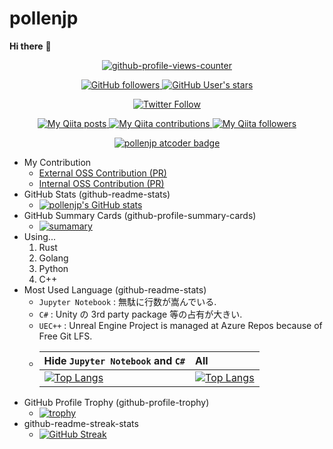 # pollenjp

<!--
Ref: <https://github.com/anuraghazra/github-readme-stats/blob/f3c39506b2138a2b95ded736d24982c9fcd21b3f/readme.md>
-->

**Hi there** 👋

<p align="center">
  <a href="https://github.com/antonkomarev/github-profile-views-counter">
    <img
      alt="github-profile-views-counter"
      src="https://komarev.com/ghpvc/?username=pollenjp&color=dc143c"
    />
  </a>
</p>

<p align="center">
  <a href="https://github.com/pollenjp">
    <img
      alt="GitHub followers"
      src="https://img.shields.io/github/followers/pollenjp?style=social&logo=github"
    />
    <img
      alt="GitHub User's stars"
      src="https://img.shields.io/github/stars/pollenjp?style=social&logo=github"
    />
  </a>
</p>

<p align="center">
  <a href="https://twitter.com/polleninjp">
    <img
      alt="Twitter Follow"
      src="https://img.shields.io/twitter/follow/polleninjp?style=social&logo=twitter"
    />
  </a>
</p>

<p align="center">
  <a href="http://qiita.com/pollenjp">
    <img
      alt="My Qiita posts"
      src="https://qiita-badge.apiapi.app/s/pollenjp/posts.svg"
    />
    <img
      alt="My Qiita contributions"
      src="https://qiita-badge.apiapi.app/s/pollenjp/contributions.svg"
    />
    <img
      alt="My Qiita followers"
      src="https://qiita-badge.apiapi.app/s/pollenjp/followers.svg"
    />
  </a>
</p>

<p align="center">
  <a href="https://atcoder.jp/users/pollenjp" target="_blank" title="pollenjp">
    <img
      alt="pollenjp atcoder badge"
      src="https://img.shields.io/endpoint?url=https%3A%2F%2Fatcoder-badges.now.sh%2Fapi%2Fatcoder%2Fjson%2Fpollenjp"
    />
  </a>
</p>

<!--
**pollenjp/pollenjp** is a ✨ _special_ ✨ repository because its `README.md` (this file) appears on your GitHub profile.

Here are some ideas to get you started:

- 🔭 I’m currently working on ...
- 🌱 I’m currently learning ...
- 👯 I’m looking to collaborate on ...
- 🤔 I’m looking for help with ...
- 💬 Ask me about ...
- 📫 How to reach me: ...
- 😄 Pronouns: ...
- ⚡ Fun fact: ...
-->

- My Contribution
  - [External OSS Contribution (PR)](https://github.com/pulls?q=involves%3Apollenjp+-user%3Apollenjp+author%3Apollenjp+-org%3Apollenjp-org+-org%3Aut-virtual+is%3Apublic+is%3Amerged)
  -  [Internal OSS Contribution (PR)](https://github.com/pulls?q=involves%3Apollenjp+user%3Apollenjp+org%3AUT-virtual+author%3Apollenjp+is%3Apublic+is%3Amerged+-repo%3Apollenjp%2Fsandbox-sandbox+-repo%3Apollenjp%2Fsandbox-rust-slack-api+-repo%3Apollenjp%2Fsandbox-github-actions+-repo%3Apollenjp%2Fsandbox-go-import-local-package+-repo%3Apollenjp%2Fsandbox-http-server-go+-repo%3Apollenjp%2Fsandbox-optuna+-repo%3Apollenjp%2Fsandbox-ekf+-repo%3Apollenjp%2Fsandbox-fade-audio-js+-repo%3Apollenjp%2Fsandbox-go+-repo%3Apollenjp%2Fsandbox-openai-whisper+-repo%3Apollenjp%2Fsandbox-github-pages+-repo%3Apollenjp%2Fsandbox-django-group-join-request+-repo%3Apollenjp%2Fsandbox-opengl+-repo%3Apollenjp%2FRoadDamageDetector+-repo%3Apollenjp%2Fsetup-uv+-repo%3Apollenjp%2Fstructlog+-repo%3Apollenjp%2Fpycord+-repo%3Apollenjp%2Fsuper-linter+-repo%3Apollenjp%2Fpixel2mesh-pytorch-noahcao+-repo%3Apollenjp%2Ftoybox-ja+-repo%3Apollenjp%2Fprivate-isu-archived+-repo%3Apollenjp%2Fminippy+-repo%3Apollenjp%2Fvagrant-glusterfs+-repo%3Apollenjp%2Fvagrant-kubernetes+-repo%3Apollenjp%2Fkmc-2022-web+-repo%3Apollenjp%2Fgraph-neural-networks.github.io+-repo%3Apollenjp%2Fklab-gameserver-forked+-repo%3Apollenjp%2FDepth-Map-Visualizer+-repo%3Apollenjp%2Fsdk-api+-repo%3Apollenjp%2Fpytorch-lightning+-repo%3Apollenjp%2FDeepLearningMugenKnock+-repo%3Apollenjp%2FTwitter-API-v2-sample-code+-repo%3Apollenjp%2Fhydra+-repo%3Apollenjp%2Fgo-conference-2021-spring-office-hour+-repo%3Apollenjp%2Fmikanos-net+-repo%3Apollenjp%2FPixel2Mesh+-repo%3Apollenjp%2FUE4ShaderPluginDemo+-repo%3Apollenjp%2Fpytorch-mask-rcnn+-repo%3Apollenjp%2FPixel2Mesh-Pytorch-Tong-ZHAO+-repo%3Apollenjp%2F__fork__PyTorch-YOLOv3+-repo%3Apollenjp%2F__fork__deep_sort_yolov3+-repo%3Apollenjp%2F__fork__sort+-repo%3Apollenjp%2Fpytorch-yolo-v3)
- GitHub Stats (github-readme-stats)
  - [![pollenjp's GitHub stats](https://github-readme-stats.vercel.app/api?username=pollenjp&show_icons=true&theme=tokyonight)](https://github.com/anuraghazra/github-readme-stats)
- GitHub Summary Cards (github-profile-summary-cards)
  - [![sumamary](https://github-profile-summary-cards.vercel.app/api/cards/profile-details?username=pollenjp&theme=monokai&.png)](https://github.com/vn7n24fzkq/github-profile-summary-cards)
- Using...
  1. Rust
  1. Golang
  1. Python
  1. C++
- Most Used Language (github-readme-stats)
  - `Jupyter Notebook` : 無駄に行数が嵩んでいる.
  - `C#` : Unity の 3rd party package 等の占有が大きい.
  - `UEC++` : Unreal Engine Project is managed at Azure Repos because of Free Git LFS.
  - | Hide `Jupyter Notebook` and `C#` | All |
    |:--|:--|
    | [![Top Langs](https://github-readme-stats.vercel.app/api/top-langs/?username=pollenjp&langs_count=20&layout=compact&theme=tokyonight&hide=jupyter%20notebook,c%23)](https://github.com/anuraghazra/github-readme-stats) | [![Top Langs](https://github-readme-stats.vercel.app/api/top-langs/?username=pollenjp&langs_count=20&layout=compact&theme=tokyonight)](https://github.com/anuraghazra/github-readme-stats) |
- GitHub Profile Trophy (github-profile-trophy)
  - [![trophy](https://github-profile-trophy.vercel.app/?username=pollenjp&theme=onedark&column=4)](https://github.com/ryo-ma/github-profile-trophy)
- github-readme-streak-stats
  - [![GitHub Streak](http://github-readme-streak-stats.herokuapp.com?user=pollenjp&theme=dark&date_format=M%20j%5B%2C%20Y%5D)](https://git.io/streak-stats)
